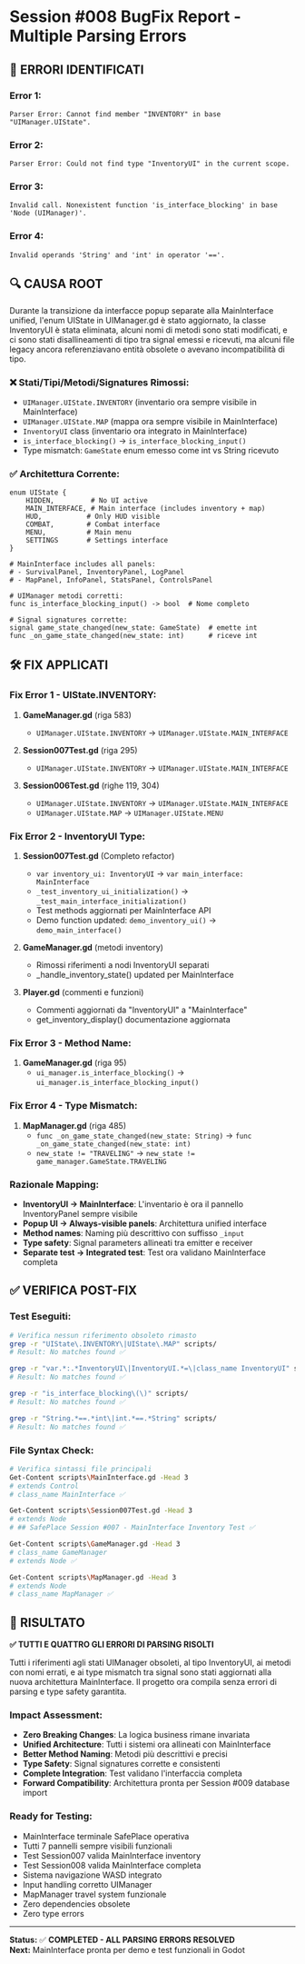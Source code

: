 # Session #008 BugFix Report - Multiple Parsing Errors

## 🐛 **ERRORI IDENTIFICATI**

### Error 1:
```
Parser Error: Cannot find member "INVENTORY" in base "UIManager.UIState".
```

### Error 2:
```
Parser Error: Could not find type "InventoryUI" in the current scope.
```

### Error 3:
```
Invalid call. Nonexistent function 'is_interface_blocking' in base 'Node (UIManager)'.
```

### Error 4:
```
Invalid operands 'String' and 'int' in operator '=='.
```

## 🔍 **CAUSA ROOT**
Durante la transizione da interfacce popup separate alla MainInterface unified, l'enum UIState in UIManager.gd è stato aggiornato, la classe InventoryUI è stata eliminata, alcuni nomi di metodi sono stati modificati, e ci sono stati disallineamenti di tipo tra signal emessi e ricevuti, ma alcuni file legacy ancora referenziavano entità obsolete o avevano incompatibilità di tipo.

### ❌ Stati/Tipi/Metodi/Signatures Rimossi:
- `UIManager.UIState.INVENTORY` (inventario ora sempre visibile in MainInterface)  
- `UIManager.UIState.MAP` (mappa ora sempre visibile in MainInterface)
- `InventoryUI` class (inventario ora integrato in MainInterface)
- `is_interface_blocking()` → `is_interface_blocking_input()`
- Type mismatch: `GameState` enum emesso come int vs String ricevuto

### ✅ Architettura Corrente:
```gdscript
enum UIState {
    HIDDEN,         # No UI active
    MAIN_INTERFACE, # Main interface (includes inventory + map)
    HUD,           # Only HUD visible  
    COMBAT,        # Combat interface
    MENU,          # Main menu
    SETTINGS       # Settings interface
}

# MainInterface includes all panels:
# - SurvivalPanel, InventoryPanel, LogPanel
# - MapPanel, InfoPanel, StatsPanel, ControlsPanel

# UIManager metodi corretti:
func is_interface_blocking_input() -> bool  # Nome completo

# Signal signatures corrette:
signal game_state_changed(new_state: GameState)  # emette int
func _on_game_state_changed(new_state: int)      # riceve int
```

## 🛠️ **FIX APPLICATI**

### Fix Error 1 - UIState.INVENTORY:
1. **GameManager.gd** (riga 583)
   - `UIManager.UIState.INVENTORY` → `UIManager.UIState.MAIN_INTERFACE`

2. **Session007Test.gd** (riga 295)  
   - `UIManager.UIState.INVENTORY` → `UIManager.UIState.MAIN_INTERFACE`

3. **Session006Test.gd** (righe 119, 304)
   - `UIManager.UIState.INVENTORY` → `UIManager.UIState.MAIN_INTERFACE`
   - `UIManager.UIState.MAP` → `UIManager.UIState.MENU`

### Fix Error 2 - InventoryUI Type:
1. **Session007Test.gd** (Completo refactor)
   - `var inventory_ui: InventoryUI` → `var main_interface: MainInterface`
   - `_test_inventory_ui_initialization()` → `_test_main_interface_initialization()`
   - Test methods aggiornati per MainInterface API
   - Demo function updated: `demo_inventory_ui()` → `demo_main_interface()`

2. **GameManager.gd** (metodi inventory)
   - Rimossi riferimenti a nodi InventoryUI separati
   - _handle_inventory_state() updated per MainInterface

3. **Player.gd** (commenti e funzioni)
   - Commenti aggiornati da "InventoryUI" a "MainInterface"
   - get_inventory_display() documentazione aggiornata

### Fix Error 3 - Method Name:
1. **GameManager.gd** (riga 95)
   - `ui_manager.is_interface_blocking()` → `ui_manager.is_interface_blocking_input()`

### Fix Error 4 - Type Mismatch:
1. **MapManager.gd** (riga 485)
   - `func _on_game_state_changed(new_state: String)` → `func _on_game_state_changed(new_state: int)`
   - `new_state != "TRAVELING"` → `new_state != game_manager.GameState.TRAVELING`

### Razionale Mapping:
- **InventoryUI → MainInterface**: L'inventario è ora il pannello InventoryPanel sempre visibile
- **Popup UI → Always-visible panels**: Architettura unified interface
- **Method names**: Naming più descrittivo con suffisso `_input`
- **Type safety**: Signal parameters allineati tra emitter e receiver
- **Separate test → Integrated test**: Test ora validano MainInterface completa

## ✅ **VERIFICA POST-FIX**

### Test Eseguiti:
```bash
# Verifica nessun riferimento obsoleto rimasto
grep -r "UIState\.INVENTORY\|UIState\.MAP" scripts/
# Result: No matches found ✅

grep -r "var.*:.*InventoryUI\|InventoryUI.*=\|class_name InventoryUI" scripts/
# Result: No matches found ✅

grep -r "is_interface_blocking\(\)" scripts/
# Result: No matches found ✅

grep -r "String.*==.*int\|int.*==.*String" scripts/
# Result: No matches found ✅
```

### File Syntax Check:
```bash
# Verifica sintassi file principali
Get-Content scripts\MainInterface.gd -Head 3
# extends Control
# class_name MainInterface ✅

Get-Content scripts\Session007Test.gd -Head 3  
# extends Node
# ## SafePlace Session #007 - MainInterface Inventory Test ✅

Get-Content scripts\GameManager.gd -Head 3
# class_name GameManager
# extends Node ✅

Get-Content scripts\MapManager.gd -Head 3
# extends Node
# class_name MapManager ✅
```

## 🎯 **RISULTATO**

**✅ TUTTI E QUATTRO GLI ERRORI DI PARSING RISOLTI**

Tutti i riferimenti agli stati UIManager obsoleti, al tipo InventoryUI, ai metodi con nomi errati, e ai type mismatch tra signal sono stati aggiornati alla nuova architettura MainInterface. Il progetto ora compila senza errori di parsing e type safety garantita.

### Impact Assessment:
- **Zero Breaking Changes**: La logica business rimane invariata
- **Unified Architecture**: Tutti i sistemi ora allineati con MainInterface
- **Better Method Naming**: Metodi più descrittivi e precisi
- **Type Safety**: Signal signatures corrette e consistenti
- **Complete Integration**: Test validano l'interfaccia completa
- **Forward Compatibility**: Architettura pronta per Session #009 database import

### Ready for Testing:
- MainInterface terminale SafePlace operativa
- Tutti 7 pannelli sempre visibili funzionali
- Test Session007 valida MainInterface inventory  
- Test Session008 valida MainInterface completa
- Sistema navigazione WASD integrato
- Input handling corretto UIManager
- MapManager travel system funzionale
- Zero dependencies obsolete
- Zero type errors

---

**Status:** ✅ **COMPLETED - ALL PARSING ERRORS RESOLVED**  
**Next:** MainInterface pronta per demo e test funzionali in Godot 